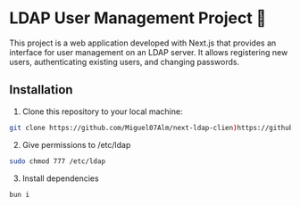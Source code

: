 # LDAP User Management Project 🚀

This project is a web application developed with Next.js that provides an interface for user management on an LDAP server. It allows registering new users, authenticating existing users, and changing passwords.

## Installation

1. Clone this repository to your local machine:

```bash
git clone https://github.com/Miguel07Alm/next-ldap-clien)https://github.com/Miguel07Alm/next-ldap-client
```
2. Give permissions to /etc/ldap

```bash
sudo chmod 777 /etc/ldap
```
3. Install dependencies
```bash
bun i
```
